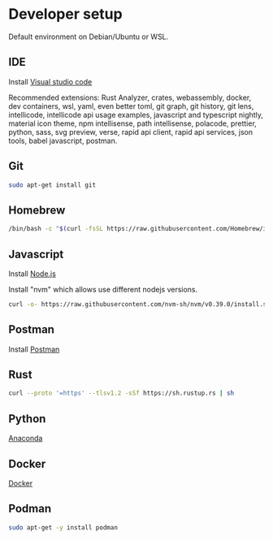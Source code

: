 # Developer setup

Default environment on Debian/Ubuntu or WSL. 
## IDE
Install [Visual studio code](https://code.visualstudio.com/https://code.visualstudio.com/)


Recommended extensions: Rust Analyzer, crates, webassembly, docker, dev containers, wsl, yaml, even better toml, git graph, git history, git lens, intellicode, intellicode api usage examples, javascript and typescript nightly, material icon theme, npm intellisense, path intellisense, polacode, prettier, python, sass, svg preview, verse, rapid api client, rapid api services, json tools, babel javascript, postman.

## Git
```bash
sudo apt-get install git
```

## Homebrew
```bash
/bin/bash -c "$(curl -fsSL https://raw.githubusercontent.com/Homebrew/install/HEAD/install.sh)"
```

## Javascript
Install [Node.js](https://nodejs.org/en/download)


Install "nvm" which allows use different nodejs versions.
```bash
curl -o- https://raw.githubusercontent.com/nvm-sh/nvm/v0.39.0/install.sh | bash
```

## Postman
Install [Postman](https://www.postman.com/downloads/)

## Rust
```bash
curl --proto '=https' --tlsv1.2 -sSf https://sh.rustup.rs | sh
```

## Python
[Anaconda](https://www.anaconda.com/download)

## Docker
[Docker](https://docs.docker.com/desktop/install/linux-install/)

## Podman
```bash
sudo apt-get -y install podman
```